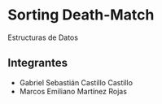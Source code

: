 # Sorting Death-Match

Estructuras de Datos

## Integrantes

- Gabriel Sebastián Castillo Castillo
- Marcos Emiliano Martínez Rojas
